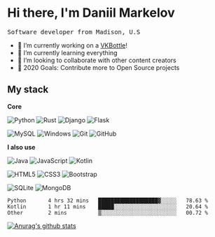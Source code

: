 <h1 align="">
    Hi there, I'm Daniil Markelov
</h1>
<p align="">
    <samp>
        Software developer from Madison, U.S
    </samp>
</p>

- 🔭 I’m currently working on a [VKBottle](https://github.com/timoniq/vkbottle)!
- 🌱 I’m currently learning everything
- 👯 I’m looking to collaborate with other content creators
- 🥅 2020 Goals: Contribute more to Open Source projects

## My stack

**Core**

![Python](https://img.shields.io/badge/-Python-000000?style=flat&logo=python)
![Rust](https://img.shields.io/badge/-Rust-000000?style=flat&logo=Rust)
![Django](https://img.shields.io/badge/-Django-000000?style=flat&logo=Django)
![Flask](https://img.shields.io/badge/-Flask-000000?style=flat&logo=Flask)

![MySQL](https://img.shields.io/badge/-MySQL-000000?style=flat&logo=mysql)
![Windows](https://img.shields.io/badge/-Windows-000000?style=flat&logo=windows&logoColor=FCC624)
![Git](https://img.shields.io/badge/-Git-000000?style=flat&logo=git&logoColor=F05032)
![GitHub](https://img.shields.io/badge/-GitHub-000000?style=flat&logo=github&logoColor=FFFFFF)

**I also use**

![Java](https://img.shields.io/badge/-Java-000000?style=flat&logo=Java&logoColor=007396)
![JavaScript](https://img.shields.io/badge/-JavaScript-000000?style=flat&logo=javascript)
![Kotlin](https://img.shields.io/badge/-Kotlin-000000?style=flat&logo=Kotlin&logoColor=FF4500)

![HTML5](https://img.shields.io/badge/-HTML5-000000?style=flat&logo=HTML5)
![CSS3](https://img.shields.io/badge/-CSS3-000000?style=flat&logo=css3)
![Bootstrap](https://img.shields.io/badge/-Bootstrap-000000?style=flat&logo=bootstrap)

![SQLite](https://img.shields.io/badge/-SQLite-000000?style=flat&logo=SQLite)
![MongoDB](https://img.shields.io/badge/-MongoDB-000000?style=flat&logo=MongoDB)


<!--START_SECTION:waka-->
```text
Python       4 hrs 32 mins   ███████████████████▓░░░░░   78.63 % 
Kotlin       1 hr 11 mins    █████░░░░░░░░░░░░░░░░░░░░   20.64 % 
Other        2 mins          ▒░░░░░░░░░░░░░░░░░░░░░░░░   00.72 % 
```
<!--END_SECTION:waka-->

[![Anurag's github stats](https://github-readme-stats.vercel.app/api?username=markelovstyle)](https://github.com/anuraghazra/github-readme-stats)
